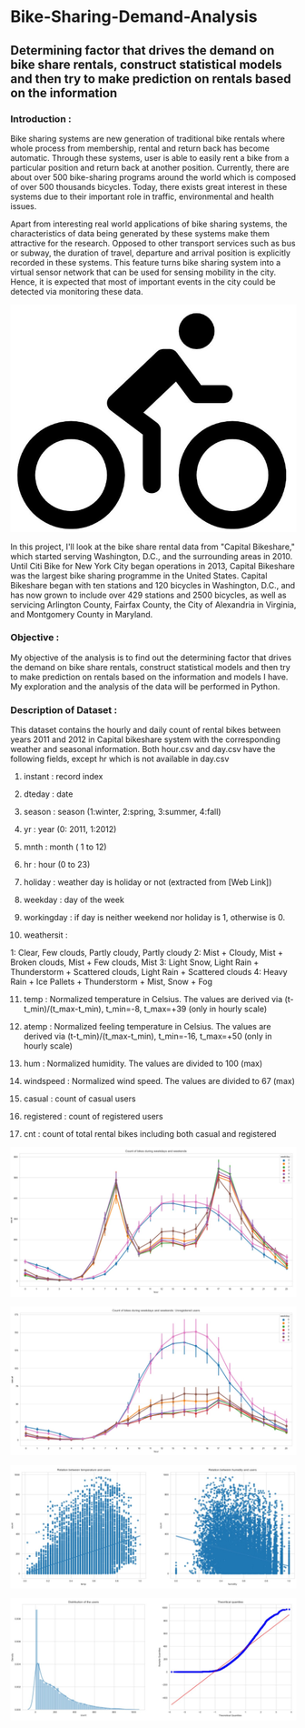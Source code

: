 # Bike-Sharing-Demand-Analysis
## Determining factor that drives the demand on bike share rentals, construct statistical models and then try to make prediction on rentals based on the information

### Introduction :
Bike sharing systems are new generation of traditional bike rentals where whole process from membership, rental and return back has become automatic. Through these systems, user is able to easily rent a bike from a particular position and return back at another position. Currently, there are about over 500 bike-sharing programs around the world which is composed of over 500 thousands bicycles. Today, there exists great interest in these systems due to their important role in traffic, environmental and health issues.

Apart from interesting real world applications of bike sharing systems, the characteristics of data being generated by these systems make them attractive for the research. Opposed to other transport services such as bus or subway, the duration of travel, departure and arrival position is explicitly recorded in these systems. This feature turns bike sharing system into a virtual sensor network that can be used for sensing mobility in the city. Hence, it is expected that most of important events in the city could be detected via monitoring these data.

![](https://github.com/ShivankUdayawal/Bike-Sharing-Demand-Analysis/blob/main/Data%20Visualization/02.jpg)

In this project, I'll look at the bike share rental data from "Capital Bikeshare," which started serving Washington, D.C., and the surrounding areas in 2010. Until Citi Bike for New York City began operations in 2013, Capital Bikeshare was the largest bike sharing programme in the United States. Capital Bikeshare began with ten stations and 120 bicycles in Washington, D.C., and has now grown to include over 429 stations and 2500 bicycles, as well as servicing Arlington County, Fairfax County, the City of Alexandria in Virginia, and Montgomery County in Maryland.

### Objective :
My objective of the analysis is to find out the determining factor that drives the demand on bike share rentals, construct statistical models and then try to make prediction on rentals based on the information and models I have. My exploration and the analysis of the data will be performed in Python.

### Description of Dataset :
This dataset contains the hourly and daily count of rental bikes between years 2011 and 2012 in Capital bikeshare system with the corresponding weather and seasonal information.
Both hour.csv and day.csv have the following fields, except hr which is not available in day.csv

1. instant : record index

2. dteday : date

3. season : season (1:winter, 2:spring, 3:summer, 4:fall)

4. yr : year (0: 2011, 1:2012)

5. mnth : month ( 1 to 12)

6. hr : hour (0 to 23)

7. holiday : weather day is holiday or not (extracted from [Web Link])

8. weekday : day of the week

9. workingday : if day is neither weekend nor holiday is 1, otherwise is 0.

10. weathersit :

  1: Clear, Few clouds, Partly cloudy, Partly cloudy
  2: Mist + Cloudy, Mist + Broken clouds, Mist + Few clouds, Mist
  3: Light Snow, Light Rain + Thunderstorm + Scattered clouds, Light Rain + Scattered clouds
  4: Heavy Rain + Ice Pallets + Thunderstorm + Mist, Snow + Fog

11. temp : Normalized temperature in Celsius. The values are derived via (t-t_min)/(t_max-t_min), t_min=-8, t_max=+39 (only in hourly scale)

12. atemp : Normalized feeling temperature in Celsius. The values are derived via (t-t_min)/(t_max-t_min), t_min=-16, t_max=+50 (only in hourly scale)

13. hum : Normalized humidity. The values are divided to 100 (max)

14. windspeed : Normalized wind speed. The values are divided to 67 (max)

15. casual : count of casual users

16. registered : count of registered users

17. cnt : count of total rental bikes including both casual and registered


![](https://github.com/ShivankUdayawal/Bike-Sharing-Demand-Analysis/blob/main/Data%20Visualization/03.jpg)

![](https://github.com/ShivankUdayawal/Bike-Sharing-Demand-Analysis/blob/main/Data%20Visualization/04.jpg)

![](https://github.com/ShivankUdayawal/Bike-Sharing-Demand-Analysis/blob/main/Data%20Visualization/07.jpg)

![](https://github.com/ShivankUdayawal/Bike-Sharing-Demand-Analysis/blob/main/Data%20Visualization/08.jpg)
